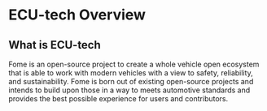 # ECU-tech Overview

## What is ECU-tech

Fome is an open-source project to create a whole vehicle open ecosystem that is able to work with modern vehicles with a view to safety, reliability, and sustainability. Fome is born out of existing open-source projects and intends to build upon those in a way to meets automotive standards and provides the best possible experience for users and contributors.
